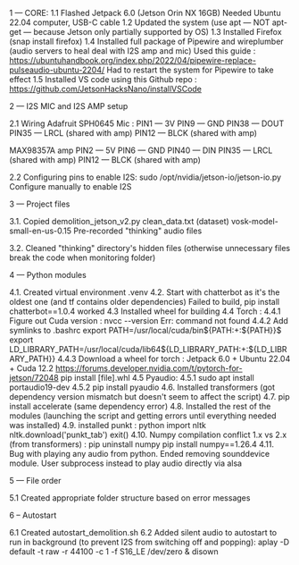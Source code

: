1 — CORE:
1.1 Flashed Jetpack 6.0 (Jetson Orin NX 16GB)
Needed Ubuntu 22.04 computer, USB-C cable
1.2 Updated the system (use apt — NOT apt-get — because Jetson only partially supported by OS)
1.3 Installed Firefox (snap install firefox)
1.4 Installed full package of Pipewire and wireplumber (audio servers to heal deal with I2S amp and mic)
Used this guide : https://ubuntuhandbook.org/index.php/2022/04/pipewire-replace-pulseaudio-ubuntu-2204/
Had to restart the system for Pipewire to take effect
1.5 Installed VS code using this Github repo : https://github.com/JetsonHacksNano/installVSCode

2 — I2S MIC and I2S AMP setup

2.1 Wiring
Adafruit SPH0645 Mic :
PIN1 — 3V
PIN9 — GND
PIN38 — DOUT
PIN35 — LRCL (shared with amp)
PIN12 — BLCK (shared with amp)

MAX98357A amp
PIN2 — 5V
PIN6 — GND
PIN40 — DIN
PIN35 — LRCL (shared with amp) PIN12 — BLCK (shared with amp)

2.2 Configuring pins to enable I2S: sudo /opt/nvidia/jetson-io/jetson-io.py
Configure manually to enable I2S

3 — Project files

3.1. Copied
demolition_jetson_v2.py
clean_data.txt (dataset)
vosk-model-small-en-us-0.15
Pre-recorded "thinking" audio files

3.2. Cleaned "thinking" directory's hidden files
(otherwise unnecessary files break the code when monitoring folder)

4 — Python modules

4.1. Created virtual environment .venv
4.2. Start with chatterbot as it's the oldest one (and tf contains older dependencies)
Failed to build, pip install chatterbot==1.0.4 worked
4.3 Installed wheel for building
4.4 Torch :
4.4.1 Figure out Cuda version : nvcc --version
Err: command not found
4.4.2 Add symlinks to .bashrc
export PATH=/usr/local/cuda/bin${PATH:+:${PATH}}$
export LD_LIBRARY_PATH=/usr/local/cuda/lib64${LD_LIBRARY_PATH:+:${LD_LIBRARY_PATH}}
4.4.3 Download a wheel for torch : Jetpack 6.0 + Ubuntu 22.04 + Cuda 12.2
https://forums.developer.nvidia.com/t/pytorch-for-jetson/72048
pip install [file].whl
4.5 Pyaudio:
4.5.1 sudo apt install portaudio19-dev
4.5.2 pip install pyaudio
4.6. Installed transformers (got dependency version mismatch but doesn't seem to affect the script)
4.7. pip install accelerate (same dependency error)
4.8. Installed the rest of the modules (launching the script and getting errors until everything needed was installed)
4.9. installed punkt :
python
import nltk
nltk.download('punkt_tab')
exit()
4.10. Numpy compilation conflict 1.x vs 2.x (from transformers) :
pip uninstall numpy
pip install numpy==1.26.4
4.11. Bug with playing any audio from python. Ended removing sounddevice module.
User subprocess instead to play audio directly via alsa

5 — File order

5.1 Created appropriate folder structure based on error messages

6 – Autostart

6.1 Created autostart_demolition.sh
6.2 Added silent audio to autostart to run in background (to prevent I2S from switching off and popping):
aplay -D default -t raw -r 44100 -c 1 -f S16_LE /dev/zero & disown

